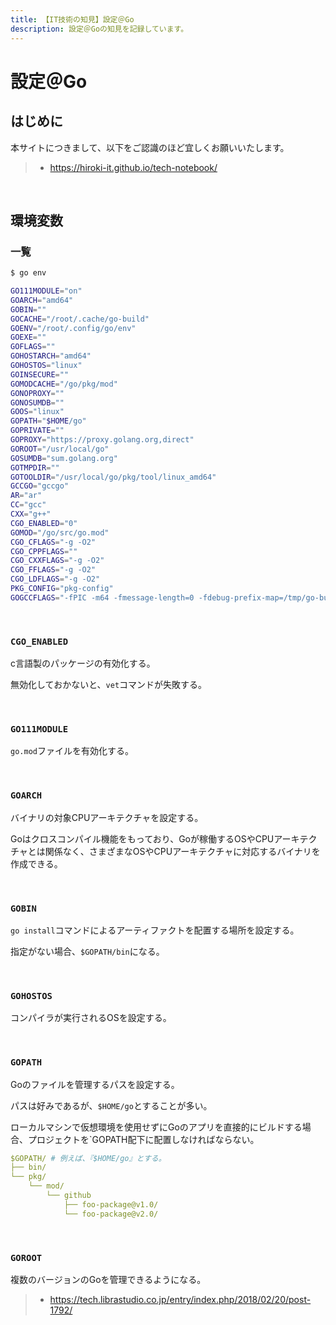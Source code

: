 ```yaml
---
title: 【IT技術の知見】設定＠Go
description: 設定＠Goの知見を記録しています。
---
```


# 設定＠Go

## はじめに

本サイトにつきまして、以下をご認識のほど宜しくお願いいたします。

> - https://hiroki-it.github.io/tech-notebook/

<br>

## 環境変数

### 一覧

```bash
$ go env

GO111MODULE="on"
GOARCH="amd64"
GOBIN=""
GOCACHE="/root/.cache/go-build"
GOENV="/root/.config/go/env"
GOEXE=""
GOFLAGS=""
GOHOSTARCH="amd64"
GOHOSTOS="linux"
GOINSECURE=""
GOMODCACHE="/go/pkg/mod"
GONOPROXY=""
GONOSUMDB=""
GOOS="linux"
GOPATH="$HOME/go"
GOPRIVATE=""
GOPROXY="https://proxy.golang.org,direct"
GOROOT="/usr/local/go"
GOSUMDB="sum.golang.org"
GOTMPDIR=""
GOTOOLDIR="/usr/local/go/pkg/tool/linux_amd64"
GCCGO="gccgo"
AR="ar"
CC="gcc"
CXX="g++"
CGO_ENABLED="0"
GOMOD="/go/src/go.mod"
CGO_CFLAGS="-g -O2"
CGO_CPPFLAGS=""
CGO_CXXFLAGS="-g -O2"
CGO_FFLAGS="-g -O2"
CGO_LDFLAGS="-g -O2"
PKG_CONFIG="pkg-config"
GOGCCFLAGS="-fPIC -m64 -fmessage-length=0 -fdebug-prefix-map=/tmp/go-build887404645=/tmp/go-build -gno-record-gcc-switches"
```

<br>

### `CGO_ENABLED`

c言語製のパッケージの有効化する。

無効化しておかないと、`vet`コマンドが失敗する。

<br>

### `GO111MODULE`

`go.mod`ファイルを有効化する。

<br>

### `GOARCH`

バイナリの対象CPUアーキテクチャを設定する。

Goはクロスコンパイル機能をもっており、Goが稼働するOSやCPUアーキテクチャとは関係なく、さまざまなOSやCPUアーキテクチャに対応するバイナリを作成できる。

<br>

### `GOBIN`

`go install`コマンドによるアーティファクトを配置する場所を設定する。

指定がない場合、`$GOPATH/bin`になる。

<br>

### `GOHOSTOS`

コンパイラが実行されるOSを設定する。

<br>

### `GOPATH`

Goのファイルを管理するパスを設定する。

パスは好みであるが、`$HOME/go`とすることが多い。

ローカルマシンで仮想環境を使用せずにGoのアプリを直接的にビルドする場合、プロジェクトを`GOPATH配下に配置しなければならない。

```yaml
$GOPATH/ # 例えば、『$HOME/go』とする。
├── bin/
└── pkg/
    └── mod/
        └── github
            ├── foo-package@v1.0/
            └── foo-package@v2.0/
```

<br>

### `GOROOT`

複数のバージョンのGoを管理できるようになる。

> - https://tech.librastudio.co.jp/entry/index.php/2018/02/20/post-1792/

<br>
